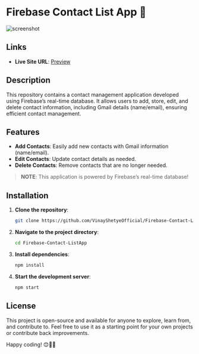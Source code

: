 # Firebase Contact List App 📱   
     
![screenshot](https://github.com/user-attachments/assets/14441ac2-ee61-4c0b-99af-64a0d757b573)

## Links
- **Live Site URL**: [Preview](https://66a6fef3225082c748ad52a3--steady-panda-4ac415.netlify.app/)

## Description
This repository contains a contact management application developed using Firebase’s real-time database. It allows users to add, store, edit, and delete contact information, including Gmail details (name/email), ensuring efficient contact management.

## Features
- **Add Contacts**: Easily add new contacts with Gmail information (name/email).
- **Edit Contacts**: Update contact details as needed.
- **Delete Contacts**: Remove contacts that are no longer needed.



> **NOTE**: This application is powered by Firebase’s real-time database!

## Installation
1. **Clone the repository**:
    ```bash
    git clone https://github.com/VinayShetyeOfficial/Firebase-Contact-ListApp.git
    ```

2. **Navigate to the project directory**:
    ```bash
    cd Firebase-Contact-ListApp
    ```

3. **Install dependencies**:
    ```bash
    npm install
    ```

4. **Start the development server**:
    ```bash
    npm start
    ```

## License
This project is open-source and available for anyone to explore, learn from, and contribute to.  Feel free to use it as a starting point for your own projects or contribute back improvements.

Happy coding! 😊👨‍💻
